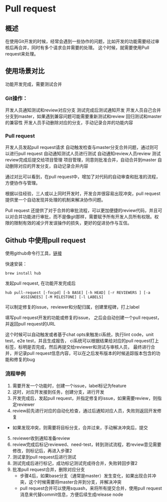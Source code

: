 # Pull request

## 概述

在使用Git开发的时候，经常会遇到一些协作的问题，比如开发的功能需要经过审核后再合并，同时有多个请求合并需要的处理。
这个时候，就需要使用Pull request来处理。

## 使用场景对比

功能开发完成，需要测试合并

### Git操作：

开发人员通知测试和review对应分支
测试完成后测试通知开发
开发人员自己合并分支到master，如果遇到兼容问题可能需要重新测试和review
回归测试和master的兼容性
开发人员手动删除对应的分支，手动记录合并的功能内容

### Pull request

开发人员发起pull request请求
自动触发检查与master分支合并问题，通过则可以进行pull request
自动通知测试人员进行测试
自动通知review人员review
测试review完成后提交给项目管理
项目管理，同意则批准合并，自动合并到master
自动删除对应的开发分支，自动记录合并内容


通过对比可以看到，在pull request中，增加了对代码的自动审查和批准的流程，方便协作与管理。

根据以往经验，三人或以上同时开发时，开发合并很容易出现冲突，pull request提供里一个自动发现并处理的机制来解决协作问题。

Pull request 还提供了对于合并的审批流程，可以更加便捷的review代码，并且可以对合并功能进行审批，而不是像git那样，需要赋予所有开发人员所有权限。权限的限制有效的减少开发误操作的损失，更好的促进协作与互信。



## Github 中使用pull request

使用github命令行工具，[链接](https://hub.github.com/)

快速安装：

```
brew install hub
```

发起pull request, 在功能开发完成后

```
hub pull-request [-focpd] [-b BASE] [-h HEAD] [-r REVIEWERS ] [-a
       ASSIGNEES] [-M MILESTONE] [-l LABELS]
```

可以制定修复的issue，reviewer和分配归属，创建里程碑，打上label

填写pull request开发的功能或修复的issue，
之后会自动创建一个pull request，并返回pull request的URL

这个时候可以自动触发或者基于chat opts来触发ci系统，执行lint code，unit test，e2e test，并且生成报告，
ci系统可以根据结果给对应的pull request打上标签，标明是否完成，然后再提交给reviewer和测试与审核人员，
最终进行合并，并记录pull request信息内容，可以在之后发布版本的时候追踪版本包含的功能和修复的bug


### 流程举例

1. 需要开发一个功能时，创建一个issue，label标记为feature
2. 这时，对应开发接到任务，创建分支，进行开发
3. 开发完成后，发起pull request，并指定修复的issue，如果需要review，则指定reviewer
4. review前先进行对应的自动化检查，通过后通知对应人员，失败则返回开发修复
  * 如果发现冲突，则需要将目标分支，合并过来，手动解决冲突后，提交
5. reviewer收到通知准备review
6. review完成后标记reviewed、need-test，转到测试流程，若review意见需要修改，则标记后，再进入步骤2
7. 测试拿到pull request后进行测试
8. 测试完成后进行标记，成功标记测试完成待合并，失败转回步骤2
9. 批准pull request合并，删除对应分支
   * 步骤4后，如果base分支（通常是master）发生变化，如果出现合并冲突，这个时候需要将master合并到分支，并解决冲突
   * pull request合并可以使用squash，来将所有提交合并，使用pull request消息来代替commit信息，方便后续生成release node
